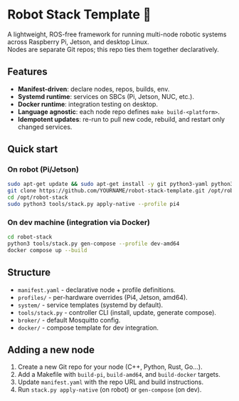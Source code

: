 # Robot Stack Template 🚀

A lightweight, ROS-free framework for running multi-node robotic systems across Raspberry Pi, Jetson, and desktop Linux.  
Nodes are separate Git repos; this repo ties them together declaratively.

## Features
- **Manifest-driven**: declare nodes, repos, builds, env.
- **Systemd runtime**: services on SBCs (Pi, Jetson, NUC, etc.).
- **Docker runtime**: integration testing on desktop.
- **Language agnostic**: each node repo defines `make build-<platform>`.
- **Idempotent updates**: re-run to pull new code, rebuild, and restart only changed services.

## Quick start

### On robot (Pi/Jetson)
```bash
sudo apt-get update && sudo apt-get install -y git python3-yaml python3-jinja2
git clone https://github.com/YOURNAME/robot-stack-template.git /opt/robot-stack
cd /opt/robot-stack
sudo python3 tools/stack.py apply-native --profile pi4
```

### On dev machine (integration via Docker)
```bash
cd robot-stack
python3 tools/stack.py gen-compose --profile dev-amd64
docker compose up --build
```

## Structure
- `manifest.yaml` - declarative node + profile definitions.
- `profiles/` - per-hardware overrides (Pi4, Jetson, amd64).
- `system/` - service templates (systemd by default).
- `tools/stack.py` - controller CLI (install, update, generate compose).
- `broker/` - default Mosquitto config.
- `docker/` - compose template for dev integration.

## Adding a new node
1. Create a new Git repo for your node (C++, Python, Rust, Go...).
1. Add a Makefile with `build-pi`, `build-amd64`, and `build-docker` targets.
1. Update `manifest.yaml` with the repo URL and build instructions.
1. Run `stack.py apply-native` (on robot) or `gen-compose` (on dev).
